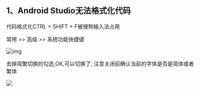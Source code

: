 ## 1、Android Studio无法格式化代码

代码格式化CTRL + SHIFT + F被搜狗输入法占用

常用 >> 高级 >> 系统功能快捷键

![img](https://img-blog.csdn.net/20180918111733426?watermark/2/text/aHR0cHM6Ly9ibG9nLmNzZG4ubmV0L2EyNjg5NDE4OTMw/font/5a6L5L2T/fontsize/400/fill/I0JBQkFCMA==/dissolve/70)



 去掉简繁切换的勾选,OK,可以切换了, 注意关闭前确认当前的字体是否是简体或者繁体                   

![](https://img-blog.csdn.net/20180918111840967?watermark/2/text/aHR0cHM6Ly9ibG9nLmNzZG4ubmV0L2EyNjg5NDE4OTMw/font/5a6L5L2T/fontsize/400/fill/I0JBQkFCMA==/dissolve/70)
